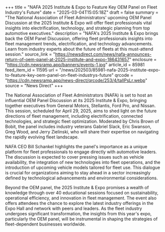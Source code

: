 +++
title = "NAFA 2025 Institute & Expo to Feature Key OEM Panel on Fleet Industry's Future"
date = "2025-03-04T15:05:18Z"
draft = false
summary = "The National Association of Fleet Administrators' upcoming OEM Panel Discussion at the 2025 Institute & Expo will offer fleet professionals vital insights into electrification, technology, and strategic planning from top automotive executives."
description = "NAFA's 2025 Institute & Expo brings back the OEM Panel Discussion, offering fleet professionals insights into fleet management trends, electrification, and technology advancements. Learn from industry experts about the future of fleets at this must-attend session."
source_link = "https://newsdirect.com/news/nafa-announces-return-of-oem-panel-at-2025-institute-and-expo-186431657"
enclosure = "https://cdn.newsramp.app/banners/events-1.jpg"
article_id = 85981
feed_item_id = 11595
url = "/news/202503/85981-nafa-2025-institute-expo-to-feature-key-oem-panel-on-fleet-industrys-future"
qrcode = "https://cdn.newsramp.app/news-direct/qrcode/253/4/tallPsLr.webp"
source = "News Direct"
+++

<p>The National Association of Fleet Administrators (NAFA) is set to host an influential OEM Panel Discussion at its 2025 Institute & Expo, bringing together executives from General Motors, Stellantis, Ford Pro, and Nissan. This session, scheduled for April 29, 2025, aims to shed light on the future directions of fleet management, including electrification, connected technologies, and strategic fleet optimization. Moderated by Chris Brown of Bobit, the panel includes industry veterans Gabriel Slack, Eric Swanson, Greg Wood, and Jerry Zielinski, who will share their expertise on navigating the rapidly evolving fleet landscape.</p><p>NAFA CEO Bill Schankel highlights the panel's importance as a unique platform for fleet professionals to engage directly with automotive leaders. The discussion is expected to cover pressing issues such as vehicle availability, the integration of new technologies into fleet operations, and the introduction of upcoming vehicle models tailored for fleet use. This dialogue is crucial for organizations aiming to stay ahead in a sector increasingly defined by technological advancements and environmental considerations.</p><p>Beyond the OEM panel, the 2025 Institute & Expo promises a wealth of knowledge through over 40 educational sessions focused on sustainability, operational efficiency, and innovation in fleet management. The event also offers attendees the chance to explore the latest industry offerings in the Expo Hall and network with peers and leaders. As the fleet industry undergoes significant transformation, the insights from this year's expo, particularly the OEM panel, will be instrumental in shaping the strategies of fleet-dependent businesses worldwide.</p>